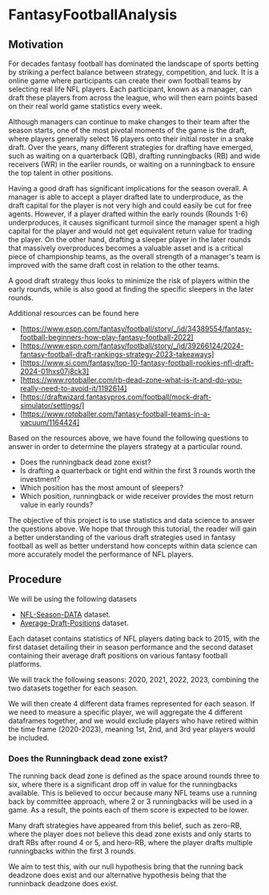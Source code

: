 # FantasyFootballAnalysis

## Motivation
For decades fantasy football has dominated the landscape of sports betting by striking a perfect balance
between strategy, competition, and luck. It is a online game where participants can create their own football 
teams by selecting real life NFL players. Each participant, known as a manager, can draft these players from 
across the league, who will then earn points based on their real world game statistics every week. 

Although managers can continue to make changes to their team after the season starts, one of the most pivotal
moments of the game is the draft, where players generally select 16 players onto their initial roster in a 
snake draft. Over the years, many different strategies for drafting have emerged, such as waiting on a quarterback
(QB), drafting runningbacks (RB) and wide receivers (WR) in the earlier rounds, or waiting on a runningback to 
ensure the top talent in other positions.

Having a good draft has significant implications for the season overall. A manager is able to accept a player drafted
late to underproduce, as the draft capital for the player is not very high and could easily be cut for free agents.
However, if a player drafted within the early rounds (Rounds 1-6) underproduces, it causes significant turmoil since
the manager spent a high capital for the player and would not get equivalent return value for trading the player. 
On the other hand, drafting a sleeper player in the later rounds that massively overproduces becomes a valuable asset 
and is a critical piece of championship teams, as the overall strength of a manager's team is improved with the same 
draft cost in relation to the other teams.

A good draft strategy thus looks to minimize the risk of players within the early rounds, while is also good at finding 
the specific sleepers in the later rounds. 

Additional resources can be found here

* [https://www.espn.com/fantasy/football/story/_/id/34389554/fantasy-football-beginners-how-play-fantasy-football-2022]
* [https://www.espn.com/fantasy/football/story/_/id/39266124/2024-fantasy-football-draft-rankings-strategy-2023-takeaways]
* [https://www.si.com/fantasy/top-10-fantasy-football-rookies-nfl-draft-2024-01hxs07j8ck3]
* [https://www.rotoballer.com/rb-dead-zone-what-is-it-and-do-you-really-need-to-avoid-it/1192614]
* [https://draftwizard.fantasypros.com/football/mock-draft-simulator/settings/]
* [https://www.rotoballer.com/fantasy-football-teams-in-a-vacuum/1164424]

Based on the resources above, we have found the following questions to answer in order to determine the players strategy at 
a particular round.

* Does the runningback dead zone exist?
* Is drafting a quarterback or tight end within the first 3 rounds worth the investment?
* Which position has the most amount of sleepers?
* Which position, runningback or wide receiver provides the most return value in early rounds?

The objective of this project is to use statistics and data science to answer the questions above. We hope that through this
tutorial, the reader will gain a better understanding of the various draft strategies used in fantasy football as well as 
better understand how concepts within data science can more accurately model the performance of NFL players.

## Procedure

We will be using the following datasets

* [NFL-Season-DATA](https://github.com/hvpkod/NFL-Data) dataset.
* [Average-Draft-Positions](https://www.fantasypros.com/nfl/adp/ppr-overall.php) dataset.

Each dataset contains statistics of NFL players dating back to 2015, with the first dataset detailing their
in season performance and the second dataset containing their average draft positions on various fantasy 
football platforms.

We will track the following seasons: 2020, 2021, 2022, 2023, combining the two datasets together for each season. 

We will then create 4 different data frames represented for each season. If we need to measure a specific player, 
we will aggregate the 4 different dataframes together, and we would exclude players who have retired within the time
frame (2020-2023), meaning 1st, 2nd, and 3rd year players would be included.


### Does the Runningback dead zone exist?

The running back dead zone is defined as the space around rounds three to six, where there is a significant drop off in value for the runningbacks available. This is believed to occur because many NFL teams use a running back by committee approach, where 2 or 3 runningbacks will be used in a game. As a result, the points each of them score is expected to be lower. 

Many draft strategies have appeared from this belief, such as zero-RB, where the player does not believe this dead zone exists and only starts to draft RBs after round 4 or 5, and hero-RB, where the player drafts multiple runningbacks within the first 3 rounds.

We aim to test this, with our null hypothesis bring that the running back deadzone does exist and our alternative hypothesis being that the runninback deadzone does exist.